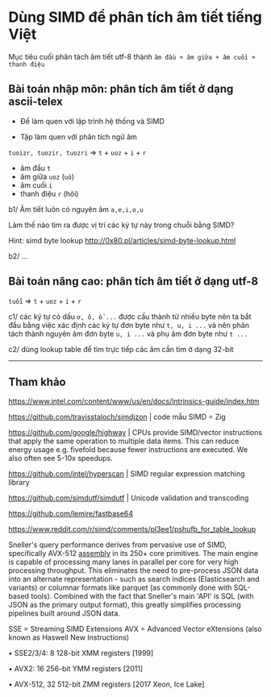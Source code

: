 # Dùng SIMD để phân tích âm tiết tiếng Việt

Mục tiêu cuối phân tách âm tiết utf-8 thành `âm đầu + âm giữa + âm cuối + thanh điệu`


## Bài toán nhập môn: phân tích âm tiết ở dạng ascii-telex

* Để làm quen với lập trình hệ thống và SIMD

* Tập làm quen với phân tích ngữ âm

`tuoizr, tuozir, tuozri` => `t` + `uoz` + `i` + `r`
- âm đầu `t`
- âm giữa `uoz` (`uô`)
- âm cuối `i`
- thanh điệu `r` (hỏi)

b1/ Âm tiết luôn có nguyên âm `a,e,i,o,u`

Làm thế nào tìm ra được vị trí các ký tự này trong chuỗi bằng SIMD?

Hint: simd byte lookup http://0x80.pl/articles/simd-byte-lookup.html

b2/ ...

## Bài toán nâng cao: phân tích âm tiết ở dạng utf-8

`tuổi` => `t` + `uoz` + `i` + `r`

c1/ các ký tự có dấu `ơ, ô, ổ ...` được cấu thành từ nhiều byte nên ta bắt đầu bằng việc xác định các ký tự đơn byte như `t, u, i ...` và nên phân tách thành nguyên âm đơn byte `u, i ...` và phụ âm đơn byte như `t ...`

c2/ dùng lookup table để tìm trực tiếp các âm cần tìm ở dạng 32-bit

- - -


## Tham khảo

https://www.intel.com/content/www/us/en/docs/intrinsics-guide/index.htm

https://github.com/travisstaloch/simdjzon | code mẫu SIMD = Zig

https://github.com/google/highway | CPUs provide SIMD/vector instructions that apply the same operation to multiple data items. This can reduce energy usage e.g. fivefold because fewer instructions are executed. We also often see 5-10x speedups.

https://github.com/intel/hyperscan | SIMD regular expression matching library

https://github.com/simdutf/simdutf | Unicode validation and transcoding

https://github.com/lemire/fastbase64

https://www.reddit.com/r/simd/comments/pl3ee1/pshufb_for_table_lookup

Sneller's query performance derives from pervasive use of SIMD, specifically AVX-512 [assembly](https://github.com/SnellerInc/sneller/blob/master/vm/evalbc_amd64.s) in its 250+ core primitives. The main engine is capable of processing many lanes in parallel per core for very high processing throughput. This eliminates the need to pre-process JSON data into an alternate representation - such as search indices (Elasticsearch and variants) or columnar formats like parquet (as commonly done with SQL-based tools). Combined with the fact that Sneller's main 'API' is SQL (with JSON as the primary output format), this greatly simplifies processing pipelines built around JSON data.

SSE = Streaming SIMD Extensions
AVX = Advanced Vector eXtensions (also known as Haswell New Instructions)

• SSE2/3/4: 8 128-bit XMM registers [1999]

• AVX2:    16 256-bit YMM registers [2011]

• AVX-512, 32 512-bit ZMM registers [2017 Xeon, Ice Lake]